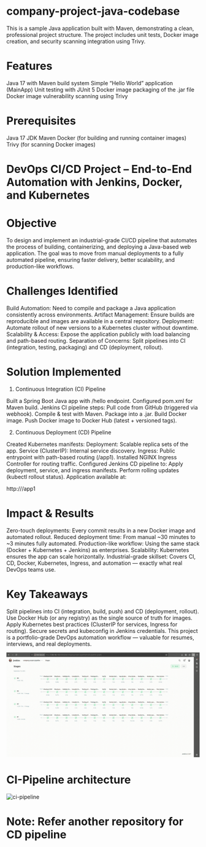 # company-project-java-codebase

This is a sample Java application built with Maven, demonstrating a clean, professional project structure. The project includes unit tests, Docker image creation, and security scanning integration using Trivy.

# Features

Java 17 with Maven build system
Simple “Hello World” application (MainApp)
Unit testing with JUnit 5
Docker image packaging of the .jar file
Docker image vulnerability scanning using Trivy

# Prerequisites

Java 17 JDK
Maven
Docker (for building and running container images)
Trivy (for scanning Docker images)

# DevOps CI/CD Project – End-to-End Automation with Jenkins, Docker, and Kubernetes
# Objective

To design and implement an industrial-grade CI/CD pipeline that automates the process of building, containerizing, and deploying a Java-based web application.
The goal was to move from manual deployments to a fully automated pipeline, ensuring faster delivery, better scalability, and production-like workflows.

# Challenges Identified

Build Automation: Need to compile and package a Java application consistently across environments.
Artifact Management: Ensure builds are reproducible and images are available in a central repository.
Deployment: Automate rollout of new versions to a Kubernetes cluster without downtime.
Scalability & Access: Expose the application publicly with load balancing and path-based routing.
Separation of Concerns: Split pipelines into CI (integration, testing, packaging) and CD (deployment, rollout).

#  Solution Implemented
1. Continuous Integration (CI) Pipeline

Built a Spring Boot Java app with /hello endpoint.
Configured pom.xml for Maven build.
Jenkins CI pipeline steps:
Pull code from GitHub (triggered via webhook).
Compile & test with Maven.
Package into a .jar.
Build Docker image.
Push Docker image to Docker Hub (latest + versioned tags).

2. Continuous Deployment (CD) Pipeline

Created Kubernetes manifests:
Deployment: Scalable replica sets of the app.
Service (ClusterIP): Internal service discovery.
Ingress: Public entrypoint with path-based routing (/app1).
Installed NGINX Ingress Controller for routing traffic.
Configured Jenkins CD pipeline to:
Apply deployment, service, and ingress manifests.
Perform rolling updates (kubectl rollout status).
Application available at:

http://<Public-IP>/app1

# Impact & Results

Zero-touch deployments: Every commit results in a new Docker image and automated rollout.
Reduced deployment time: From manual ~30 minutes to ~3 minutes fully automated.
Production-like workflow: Using the same stack (Docker + Kubernetes + Jenkins) as enterprises.
Scalability: Kubernetes ensures the app can scale horizontally.
Industrial-grade skillset: Covers CI, CD, Docker, Kubernetes, Ingress, and automation — exactly what real DevOps teams use.

# Key Takeaways

Split pipelines into CI (integration, build, push) and CD (deployment, rollout).
Use Docker Hub (or any registry) as the single source of truth for images.
Apply Kubernetes best practices (ClusterIP for services, Ingress for routing).
Secure secrets and kubeconfig in Jenkins credentials.
This project is a portfolio-grade DevOps automation workflow — valuable for resumes, interviews, and real deployments.

![ci-pipeline-demo](/assets/ci-pipeline-demo.gif)

# CI-Pipeline architecture

![ci-pipeline](/assets/CI-pipeline.gif)

# Note: Refer another repository for CD pipeline

